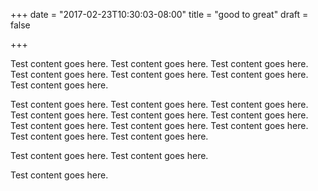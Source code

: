 +++
date = "2017-02-23T10:30:03-08:00"
title = "good to great"
draft = false

+++

Test content goes here. Test content goes here. Test content goes here. Test content goes here. Test content goes here. Test content goes here. Test content goes here.

Test content goes here. Test content goes here. Test content goes here. Test content goes here. Test content goes here. Test content goes here. Test content goes here. Test content goes here. Test content goes here. Test content goes here. Test content goes here.

Test content goes here. Test content goes here.

Test content goes here.
